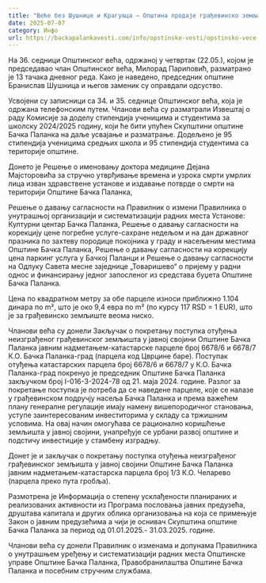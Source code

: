 ```yaml
---
title: "Веће без Шушнице и Крагуљца – Општина продаје грађевинско земљиште по цени од 9,4 евра по m²"
date: 2025-07-07
category: Инфо
url: https://backapalankavesti.com/info/opstinske-vesti/opstinsko-vece-bez-susnice-i-kraguljca-maj/
---
```


На 36. седници Општинског већа, одржаној у четвртак (22.05.), којом је председавао члан Општинског већа, Милорад Париповић, разматрано је 13 тачака дневног реда. Како је наведено, председник општине Бранислав Шушница и његов заменик су оправдали одсуство.

Усвојени су записници са 34. и 35. седнице Општинског већа, која је одржана телефонским путем. Чланови већа су разматрали Извештај о раду Комисије за доделу стипендија ученицима и студентима за школску 2024/2025 годину, који ће бити упућен Скупштини општине Бачка Паланка на даље усвајање и разматрање. Додељено је 95 стипендија ученицима средњих школа и 95 стипендија студентима са територије општине.

Донето је Решење о именовању доктора медицине Дејана Мајсторовића за стручно утврђивање времена и узрока смрти умрлих лица изван здравствене установе и издавање потврде о смрти на територији Општине Бачка Паланка,

Решење о давању сагласности на Правилник о измени Правилника о унутрашњој организацији и систематизацији радних места Установе: Културни центар Бачка Паланка, Решење о давању сагласности на корекцију цене погребне услуге-сахране недељом и на дан државног празника по захтеву породице покојника у граду и насељеним местима Општине Бачка Паланка, Решење о давању сагласности на корекцију цена паркинг услуга у Бачкој Паланци и Решење о давању сагласности на Одлуку Савета месне заједнице „Товаришево“ о пријему у радни однос и финансирању једног запосленог из средстава буџета Општине Бачка Паланка.

Цена по квадратном метру за обе парцеле износи приближно 1.104 динара по m², што је око 9,4 евра по m² (по курсу 117 RSD = 1 EUR), што је за грађевинско земљиште веома ниско.

Чланови већа су донели Закључак о покретању поступка отуђења неизграђеног грађевинског земљишта у јавној својини Општине Бачка Паланка јавним надметањем-катастарске парцеле број 6678/6 и 6678/7 К.О. Бачка Паланка-град (парцела код Цврцине баре). Поступак отуђења катастарских парцела број 6678/6 и 6678/7 у К.О. Бачка Паланка-град покренуо је председник Општине Бачка Паланка закључком број I-016-3-2024-78 од 21. маја 2024. године. Разлог за покретање поступка је потреба да се наведене парцеле, које се налазе у грађевинском подручју насеља Бачка Паланка и према важећем плану генералне регулације имају намену вишепородичног становања, уступе заинтересованим инвеститорима у складу са тржишним условима. На овај начин омогућава се рационално коришћење земљишта у јавној својини, унапређује се урбани развој општине и подстичу инвестиције у стамбену изградњу.

Донет је и закључак о покретању поступка отуђења неизграђеног грађевинског земљишта у јавној својини Општине Бачка Паланка јавним надметањем-катастарска парцела број 1/3 К.О. Челарево (парцела преко пута гробља).

Размотрена је Информација о степену усклађености планираних и реализованих активности из Програма пословања јавних предузећа, друштава капитала и других облика организовања на која се примењује Закон о јавним предузећима а чији је оснивач Скупштина општине Бачка Паланка за период од 01.01.2025.- 31.03.2025. године.

Чланови већа су донели Правилник о изменама и допунама Правилника о унутрашњем уређењу и систематизацији радних места Општинске управе Општине Бачка Паланка, Правобранилаштва Општине Бачка Паланка и посебним стручним службама.

